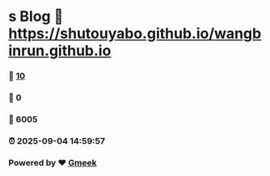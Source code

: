 # s Blog :link: https://shutouyabo.github.io/wangbinrun.github.io 
### :page_facing_up: [10](https://shutouyabo.github.io/wangbinrun.github.io/tag.html) 
### :speech_balloon: 0 
### :hibiscus: 6005 
### :alarm_clock: 2025-09-04 14:59:57 
### Powered by :heart: [Gmeek](https://github.com/Meekdai/Gmeek)
